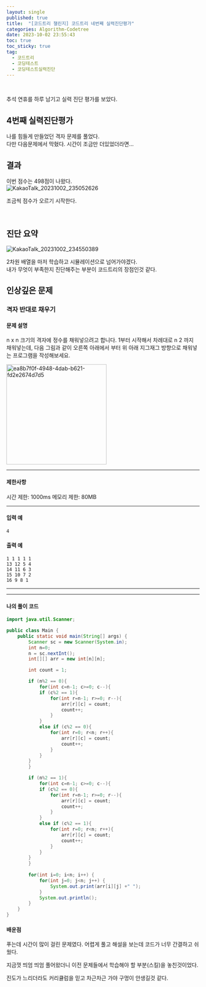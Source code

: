 ```yaml
---
layout: single
published: true
title:  "[코드트리 챌린지] 코드트리 네번째 실력진단평가"
categories: Algorithm-Codetree
date: 2023-10-02 23:55:43
toc: true
toc_sticky: true
tag:   
  - 코드트리
  - 코딩테스트
  - 코딩테스트실력진단
---
```

<br>

추석 연휴를 하루 남기고 실력 진단 평가를 보았다.

## 4번째 실력진단평가

나를 힘들게 만들었던 격자 문제를 풀었다.  
다만 다음문제에서 막혔다. 시간이 조금만 더있었더라면... 

## 결과

이번 점수는 498점이 나왔다.  
![KakaoTalk_20231002_235052626](https://github.com/BaxDailyGit/BaxDailyGit.github.io/assets/99312529/120d0e1d-3720-4e55-aa6e-539fecef0160)

조금씩 점수가 오르기 시작한다.

<br>

## 진단 요약

![KakaoTalk_20231002_234550389](https://github.com/BaxDailyGit/BaxDailyGit.github.io/assets/99312529/007a5f76-7e84-4b4d-b9c9-e665e1e2bc6c)

2차원 배열을 마저 학습하고 시뮬레이션으로 넘어가야겠다.  
내가 무엇이 부족한지 진단해주는 부분이 코드트리의 장점인것 같다.

## 인상깊은 문제

### 격자 반대로 채우기

#### 문제 설명

n x n 크기의 격자에 정수를 채워넣으려고 합니다. 1부터 시작해서 차례대로 n 
2
 까지 채워넣는데, 다음 그림과 같이 오른쪽 아래에서 부터 위 아래 지그재그 방향으로 채워넣는 프로그램을 작성해보세요.
 
<img width="261" alt="ea8b7f0f-4948-4dab-b621-fd2e2674d7d5" src="https://github.com/BaxDailyGit/BaxDailyGit.github.io/assets/99312529/4d4ad4be-7842-4e3b-9711-40e9a52b814e">

----------------

#### 제한사항

시간 제한: 1000ms
메모리 제한: 80MB


----------------

#### 입력 예

```
4
```

#### 출력 예


```
1 1 1 1 1
13 12 5 4
14 11 6 3
15 10 7 2
16 9 8 1
```

----------------



----------------

#### 나의 풀이 코드

```java
import java.util.Scanner;

public class Main {
    public static void main(String[] args) {
        Scanner sc = new Scanner(System.in);
        int n=0;
        n = sc.nextInt();
        int[][] arr = new int[n][n];

        int count = 1;

        if (n%2 == 0){
            for(int c=n-1; c>=0; c--){
            if (c%2 == 1){
                for(int r=n-1; r>=0; r--){
                    arr[r][c] = count;
                    count++;
                }
            }
            else if (c%2 == 0){
                for(int r=0; r<n; r++){
                    arr[r][c] = count;
                    count++;
                }
            }
        }
        }

        if (n%2 == 1){
            for(int c=n-1; c>=0; c--){
            if (c%2 == 0){
                for(int r=n-1; r>=0; r--){
                    arr[r][c] = count;
                    count++;
                }
            }
            else if (c%2 == 1){
                for(int r=0; r<n; r++){
                    arr[r][c] = count;
                    count++;
                }
            }
        }
        }
    
        for(int i=0; i<n; i++) {
	        for(int j=0; j<n; j++) {
		        System.out.print(arr[i][j] +" "); 
	        }
            System.out.println();
        }
    }
}
```




#### 배운점

<p>
푸는데 시간이 많이 걸린 문제였다. 어렵게 풀고 해설을 보는데 코드가 너무 간결하고 쉬웠다.
</p>

지금껏 띄엄 띄엄 풀어왔더니 이전 문제들에서 학습해야 할 부분(스킬)을 놓친것이었다.

진도가 느리더라도 커리큘럼을 믿고 차근차근 가야 구멍이 안생길것 같다.
